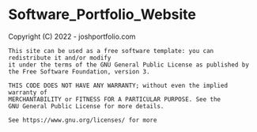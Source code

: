# Software_Portfolio_Website
Copyright (C) 2022 - joshportfolio.com

    This site can be used as a free software template: you can redistribute it and/or modify
    it under the terms of the GNU General Public License as published by
    the Free Software Foundation, version 3.

    THIS CODE DOES NOT HAVE ANY WARRANTY; without even the implied warranty of
    MERCHANTABILITY or FITNESS FOR A PARTICULAR PURPOSE. See the
    GNU General Public License for more details.

    See https://www.gnu.org/licenses/ for more
